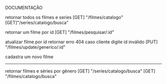 DOCUMENTAÇÃO

retornar todos os filmes e series
[GET] "/filmes/catalogo"
[GET]"/series/catalogo/busca"

retornar um filme por id
[GET] "/filmes/pesquisar/:id"

atualizar filme por id
retornar erro 404 caso cliente digite id inválido
[PUT] "/filmes/update/generico/:id"

cadastra um novo filme


------------------------
retornar filmes e séries por gênero
[GET] "/series/catalogo/busca"
[GET] "/filmes/catalogo/busca"
